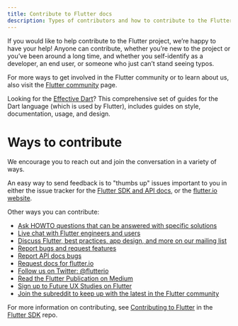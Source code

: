 ```yaml
---
title: Contribute to Flutter docs
description: Types of contributors and how to contribute to the Flutter project.
---
```


If you would like to help contribute to the Flutter project,
we’re happy to have your help! Anyone can contribute, whether you’re new to
the project or you’ve been around a long time, and whether you self-identify
as a developer, an end user, or someone who just can’t stand seeing typos.

For more ways to get involved in the Flutter community or to learn about us,
also visit the [Flutter community](/community) page.

Looking for the [Effective Dart]({{site.www}}/guides/language/effective-dart)?
This comprehensive set of guides for the Dart language (which is used by Flutter),
includes guides on style, documentation, usage, and design.

# Ways to contribute

We encourage you to reach out and join the conversation in a variety of ways.

An easy way to send feedback is to "thumbs up" issues important to you
in either the issue tracker for the [Flutter SDK and API docs][issues],
or the [flutter.io website][doc-issues].

Other ways you can contribute:

* [Ask HOWTO questions that can be answered with specific solutions][so]
* [Live chat with Flutter engineers and users][gitter]
* [Discuss Flutter, best practices, app design, and more on our mailing list][mailinglist]
* [Report bugs and request features][issues]
* [Report API docs bugs][issues]
* [Request docs for flutter.io][doc-issues]
* [Follow us on Twitter: @flutterio](https://twitter.com/flutterio/)
* [Read the Flutter Publication on Medium](https://medium.com/flutter-io)
* [Sign up to Future UX Studies on Flutter](/research-signup)
* [Join the subreddit to keep up with the latest in the Flutter community][reddit]

[issues]: https://github.com/flutter/flutter/issues
[doc-issues]: https://github.com/flutter/website/issues
[so]: https://stackoverflow.com/tags/flutter
[mailinglist]: https://groups.google.com/d/forum/flutter-dev
[gitter]: https://gitter.im/flutter/flutter
[reddit]: https://www.reddit.com/r/FlutterDev

For more information on contributing, see
[Contributing to Flutter](https://github.com/flutter/flutter/blob/master/CONTRIBUTING.md)
in the [Flutter SDK](https://github.com/flutter/flutter) repo.

